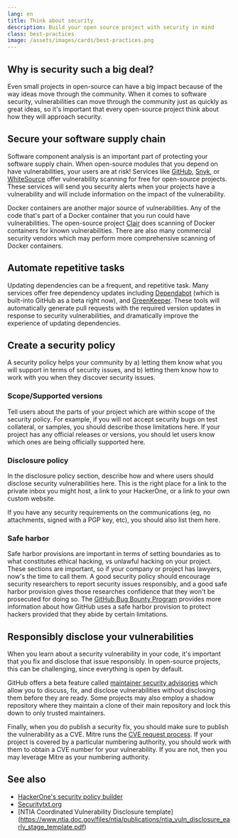 ```yaml
---
lang: en
title: Think about security
description: Build your open source project with security in mind
class: best-practices
image: /assets/images/cards/best-practices.png
---
```


## Why is security such a big deal? 

Even small projects in open-source can have a big impact because of the way ideas move through the community. When it comes to software security, vulnerabilities can move through the community just as quickly as great ideas, so it's important that every open-source project think about how they will approach security. 

## Secure your software supply chain

Software component analysis is an important part of protecting your software supply chain. When open-source modules that you depend on have vulnerabilities, your users are at risk! Services like [GitHub](https://github.com/), [Snyk](https://snyk.io/), or [WhiteSource](https://www.whitesourcesoftware.com/) offer vulnerability scanning for free for open-source projects. These services will send you security alerts when your projects have a vulnerability and will include information on the impact of the vulnerability.

Docker containers are another major source of vulnerabilities. Any of the code that's part of a Docker container that you run could have vulnerabilities. The open-source project [Clair](https://github.com/coreos/clair) does scanning of Docker containers for known vulnerabilities. There are also many commercial security vendors which may perform more comprehensive scanning of Docker containers. 

## Automate repetitive tasks

Updating dependencies can be a frequent, and repetitive task. Many services offer free dependency updates including [Dependabot](https://dependabot.com/) (which is built-into GitHub as a beta right now), and [GreenKeeper](https://greenkeeper.io/). These tools will automatically generate pull requests with the required version updates in response to security vulnerabilities, and dramatically improve the experience of updating dependencies. 

## Create a security policy

 A security policy helps your community by a) letting them know what you will support in terms of security issues, and b) letting them know how to work with you when they discover security issues.  

### Scope/Supported versions

Tell users about the parts of your project which are within scope of the security policy. For example, if you will not accept security bugs on test collateral, or samples, you should describe those limitations here. If your project has any official releases or versions, you should let users know which ones are being officially supported here. 

### Disclosure policy 

In the disclosure policy section, describe how and where users should disclose security vulnerabilities here. This is the right place for a link to the private inbox you might host, a link to your HackerOne, or a link to your own custom website. 

If you have any security requirements on the communications (eg, no attachments, signed with a PGP key, etc), you should also list them here. 

### Safe harbor 

Safe harbor provisions are important in terms of setting boundaries as to what constitutes ethical hacking, vs unlawful hacking on your project. These sections are important, so if your company or project has lawyers, now's the time to call them. A good security policy should encourage security researchers to report security issues responsibly, and a good safe harbor provision gives those researches confidence that they won't be prosecuted for doing so. The [GitHub Bug Bounty Program](https://github.blog/2019-02-19-five-years-of-the-github-bug-bounty-program/#legal-safe-harbor) provides more information about how GitHub uses a safe harbor provision to protect hackers provided that they abide by certain limitations. 

## Responsibly disclose your vulnerabilities

When you learn about a security vulnerability in your code, it's important that you fix and disclose that issue responsibly. In open-source projects, this can be challenging, since everything is open by default. 

GitHub offers a beta feature called [maintainer security advisories](https://help.github.com/en/articles/about-maintainer-security-advisories) which allow you to discuss, fix, and disclose vulnerabilities without disclosing them before they are ready. Some projects may also employ a shadow repository where they maintain a clone of their main repository and lock this down to only trusted maintainers. 

Finally, when you do publish a security fix, you should make sure to publish the vulnerability as a CVE. Mitre runs the [CVE request process](https://cve.mitre.org/cve/request_id.html). If your project is covered by a particular numbering authority, you should work with them to obtain a CVE number for your vulnerability. If you are not, then you may leverage Mitre as your numbering authority. 

## See also
* [HackerOne's security policy builder](https://hackerone.com/policy-builder/)
* [Securitytxt.org](https://securitytxt.org)
* [NTIA Coordinated Vulnerability Disclosure template] (https://www.ntia.doc.gov/files/ntia/publications/ntia_vuln_disclosure_early_stage_template.pdf)


